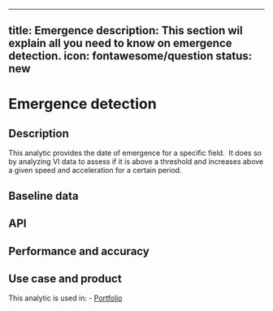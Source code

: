 
---
title: Emergence
description: This section wil explain all you need to know on emergence detection. 
icon: fontawesome/question
status: new
---

# Emergence detection

## Description

This analytic provides the date of emergence for a specific field.  It does so by analyzing VI data to assess if it is above a threshold and increases above a given speed and acceleration for a certain period.

## Baseline data

## API 

<swagger-ui src="https://emergence-detection.aws-dev.geosys.com/openapi.json"/>

## Performance and accuracy

## Use case and product

This analytic is used in:
    - [Portfolio](/mkdocs2/Agro/Portfolio/portfolio_product_site_draft/)






